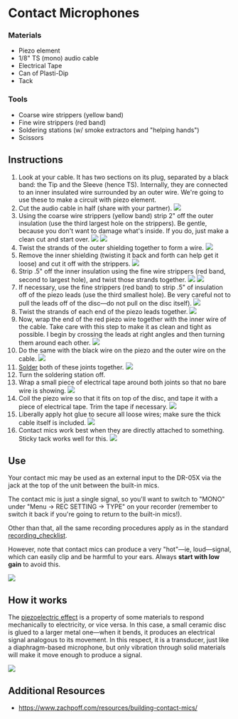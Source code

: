 # Contact Microphones

### Materials
- Piezo element
- 1/8" TS (mono) audio cable
- Electrical Tape
- Can of Plasti-Dip
- Tack

### Tools
- Coarse wire strippers (yellow band)
- Fine wire strippers (red band)
- Soldering stations (w/ smoke extractors and "helping hands")
- Scissors

## Instructions
1. Look at your cable. It has two sections on its plug, separated by a black band: the Tip and the Sleeve (hence TS). Internally, they are connected to an inner insulated wire surrounded by an outer wire. We're going to use these to make a circuit with piezo element.
1. Cut the audio cable in half (share with your partner).
![](media/contact_mic_1.jpg)
1. Using the coarse wire strippers (yellow band) strip 2" off the outer insulation (use the third largest hole on the strippers). Be gentle, because you don't want to damage what's inside. If you do, just make a clean cut and start over.
![](media/contact_mic_2.jpg)
![](media/contact_mic_3.jpg)
1. Twist the strands of the outer shielding together to form a wire. 
![](media/contact_mic_4.jpg)
1. Remove the inner shielding (twisting it back and forth can help get it loose) and cut it off with the strippers.
![](media/contact_mic_5.jpg)
1. Strip .5" off the inner insulation using the fine wire strippers (red band, second to largest hole), and twist those strands together.
![](media/contact_mic_6.jpg)
![](media/contact_mic_7.jpg)
1. If necessary, use the fine strippers (red band) to strip .5" of insulation off of the piezo leads (use the third smallest hole). Be very careful not to pull the leads off of the disc—do not pull on the disc itself).
![](media/contact_mic_8.jpg)
1. Twist the strands of each end of the piezo leads together.
![](media/contact_mic_9.jpg)
1. Now, wrap the end of the red piezo wire together with the inner wire of the cable. Take care with this step to make it as clean and tight as possible. I begin by crossing the leads at right angles and then turning them around each other.
![](media/contact_mic_10.jpg)
1. Do the same with the black wire on the piezo and the outer wire on the cable.
![](media/contact_mic_11.jpg)
1. [Solder](../soldering/soldering.md) both of these joints together.
![](media/contact_mic_12.jpg)
1. Turn the soldering station off.
1. Wrap a small piece of electrical tape around both joints so that no bare wire is showing.
![](media/contact_mic_13.jpg)
1. Coil the piezo wire so that it fits on top of the disc, and tape it with a piece of electrical tape. Trim the tape if necessary.
![](media/contact_mic_14.jpg)
1. Liberally apply hot glue to secure all loose wires; make sure the thick cable itself is included.
![](media/contact_mic_15.jpg)
1. Contact mics work best when they are directly attached to something. Sticky tack works well for this.
![](media/contact_mic_16.jpg)


## Use

Your contact mic may be used as an external input to the DR-05X via the jack at the top of the unit between the built-in mics.

The contact mic is just a single signal, so you'll want to switch to "MONO" under "Menu → REC SETTING → TYPE" on your recorder (remember to switch it back if you're going to return to the built-in mics!).

Other than that, all the same recording procedures apply as in the standard [recording_checklist](../workshops/recording_checklist.md).

However, note that contact mics can produce a very "hot"—ie, loud—signal, which can easily clip and be harmful to your ears. Always **start with low gain** to avoid this.

![](media/mono.jpg)


## How it works

The [piezoelectric effect](https://en.wikipedia.org/wiki/Piezoelectricity) is a property of some materials to respond mechanically to electricity, or vice versa. In this case, a small ceramic disc is glued to a larger metal one—when it bends, it produces an electrical signal analogous to its movement. In this respect, it is a transducer, just like a diaphragm-based microphone, but only vibration through solid materials will make it move enough to produce a signal.

![](media/piezo.jpg)


## Additional Resources

- https://www.zachpoff.com/resources/building-contact-mics/  


